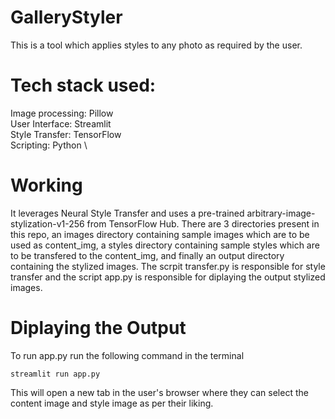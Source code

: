 # GalleryStyler
This is a tool which applies styles to any photo as required by the user.
# Tech stack used:
Image processing: Pillow \
User Interface: Streamlit \
Style Transfer: TensorFlow \
Scripting: Python \

# Working
It leverages Neural Style Transfer and uses a pre-trained arbitrary-image-stylization-v1-256 from TensorFlow Hub. There are 3 directories present in this repo, an images directory containing sample images which are to be used as content_img, a styles directory containing sample styles which are to be transfered to the content_img, and finally an output directory containing the stylized images.
The scrpit transfer.py is responsible for style transfer and the script app.py is responsible for diplaying the output stylized images.

# Diplaying the Output
To run app.py run the following command in the terminal
```
streamlit run app.py
```
This will open a new tab in the user's browser where they can select the content image and style image as per their liking.
